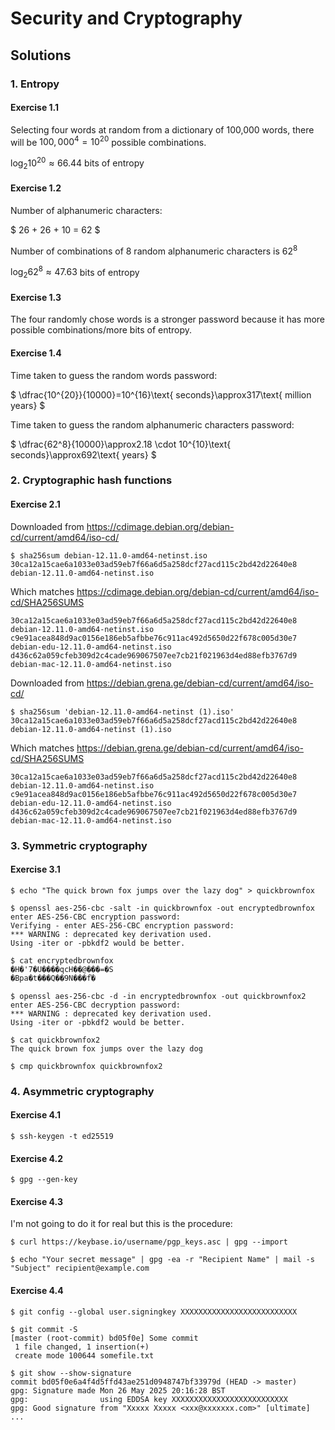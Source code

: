 # Security and Cryptography

## Solutions 

### 1. Entropy

#### Exercise 1.1

Selecting four words at random from a dictionary of 100,000 words, there will be $100,000^4 = 10^{20}$ possible combinations.

$\log_2{10^{20}} \approx 66.44$ bits of entropy

#### Exercise 1.2

Number of alphanumeric characters:

$
26 + 26 + 10 = 62
$

Number of combinations of 8 random alphanumeric characters is $62^8$

$\log_2{62^8} \approx 47.63$ bits of entropy

#### Exercise 1.3

The four randomly chose words is a stronger password because it has more possible combinations/more bits of entropy.

#### Exercise 1.4

Time taken to guess the random words password:

$
\dfrac{10^{20}}{10000}=10^{16}\text{ seconds}\approx317\text{ million years}
$

Time taken to guess the random alphanumeric characters password:

$
\dfrac{62^8}{10000}\approx2.18 \cdot 10^{10}\text{ seconds}\approx692\text{ years}
$

### 2. Cryptographic hash functions

#### Exercise 2.1

Downloaded from https://cdimage.debian.org/debian-cd/current/amd64/iso-cd/

```
$ sha256sum debian-12.11.0-amd64-netinst.iso 
30ca12a15cae6a1033e03ad59eb7f66a6d5a258dcf27acd115c2bd42d22640e8  debian-12.11.0-amd64-netinst.iso
```

Which matches https://cdimage.debian.org/debian-cd/current/amd64/iso-cd/SHA256SUMS

```
30ca12a15cae6a1033e03ad59eb7f66a6d5a258dcf27acd115c2bd42d22640e8  debian-12.11.0-amd64-netinst.iso
c9e91acea848d9ac0156e186eb5afbbe76c911ac492d5650d22f678c005d30e7  debian-edu-12.11.0-amd64-netinst.iso
d436c62a059cfeb309d2c4cade969067507ee7cb21f021963d4ed88efb3767d9  debian-mac-12.11.0-amd64-netinst.iso
```

Downloaded from https://debian.grena.ge/debian-cd/current/amd64/iso-cd/

```
$ sha256sum 'debian-12.11.0-amd64-netinst (1).iso' 
30ca12a15cae6a1033e03ad59eb7f66a6d5a258dcf27acd115c2bd42d22640e8  debian-12.11.0-amd64-netinst (1).iso
```

Which matches https://debian.grena.ge/debian-cd/current/amd64/iso-cd/SHA256SUMS

```
30ca12a15cae6a1033e03ad59eb7f66a6d5a258dcf27acd115c2bd42d22640e8  debian-12.11.0-amd64-netinst.iso
c9e91acea848d9ac0156e186eb5afbbe76c911ac492d5650d22f678c005d30e7  debian-edu-12.11.0-amd64-netinst.iso
d436c62a059cfeb309d2c4cade969067507ee7cb21f021963d4ed88efb3767d9  debian-mac-12.11.0-amd64-netinst.iso
```

### 3. Symmetric cryptography

#### Exercise 3.1

``` 
$ echo "The quick brown fox jumps over the lazy dog" > quickbrownfox

$ openssl aes-256-cbc -salt -in quickbrownfox -out encryptedbrownfox
enter AES-256-CBC encryption password:
Verifying - enter AES-256-CBC encryption password:
*** WARNING : deprecated key derivation used.
Using -iter or -pbkdf2 would be better.

$ cat encryptedbrownfox 
�H�'7�U����qcH��@���=�S
�Bpa�t���Q��9N���f֡�

$ openssl aes-256-cbc -d -in encryptedbrownfox -out quickbrownfox2
enter AES-256-CBC decryption password:
*** WARNING : deprecated key derivation used.
Using -iter or -pbkdf2 would be better.

$ cat quickbrownfox2
The quick brown fox jumps over the lazy dog

$ cmp quickbrownfox quickbrownfox2
```

### 4. Asymmetric cryptography

#### Exercise 4.1

```
$ ssh-keygen -t ed25519
```

#### Exercise 4.2

```
$ gpg --gen-key
```

#### Exercise 4.3

I'm not going to do it for real but this is the procedure:

```
$ curl https://keybase.io/username/pgp_keys.asc | gpg --import

$ echo "Your secret message" | gpg -ea -r "Recipient Name" | mail -s "Subject" recipient@example.com
```

#### Exercise 4.4

```
$ git config --global user.signingkey XXXXXXXXXXXXXXXXXXXXXXXXXX

$ git commit -S
[master (root-commit) bd05f0e] Some commit
 1 file changed, 1 insertion(+)
 create mode 100644 somefile.txt

$ git show --show-signature
commit bd05f0e6a4f4d5ffd43ae251d0948747bf33979d (HEAD -> master)
gpg: Signature made Mon 26 May 2025 20:16:28 BST
gpg:                using EDDSA key XXXXXXXXXXXXXXXXXXXXXXXXXX
gpg: Good signature from "Xxxxx Xxxxx <xxx@xxxxxxx.com>" [ultimate]
...
```